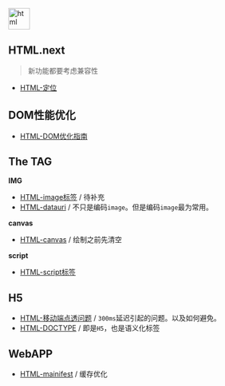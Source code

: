 <img src="https://raw.githubusercontent.com/JiangWeixian/JS-Tips/master/img/html.png" height="43px" alt="html"></img>

## **HTML.next**
> 新功能都要考虑兼容性

* [HTML-定位](https://github.com/JiangWeixian/JS-Tips/blob/master/HTML/HTML5-%E5%AE%9A%E4%BD%8D.md)

## **DOM性能优化**

* [HTML-DOM优化指南](https://github.com/JiangWeixian/JS-Tips/blob/master/HTML/HTML-DOM%E4%BC%98%E5%8C%96%E6%8C%87%E5%8D%97.md)

## **The TAG**

**IMG**

* [HTML-image标签](https://github.com/JiangWeixian/JS-Tips/blob/master/HTML/HTML-image%E6%A0%87%E7%AD%BE.md) / 待补充
* [HTML-datauri](https://github.com/JiangWeixian/JS-Tips/blob/master/HTML/HTML-datauri.md) / 不只是编码`image`。但是编码`image`最为常用。

**canvas**

* [HTML-canvas](https://github.com/JiangWeixian/JS-Tips/blob/master/HTML/HTML-canvas.md) / 绘制之前先清空

**script**

* [HTML-script标签](https://github.com/JiangWeixian/JS-Tips/blob/master/HTML/HTML-script%E6%A0%87%E7%AD%BE%E5%8A%A0%E8%BD%BD%E4%BA%8B%E4%BB%B6.md)

## **H5**

* [HTML-移动端点透问题](https://github.com/JiangWeixian/JS-Tips/blob/master/HTML/HTML-script%E6%A0%87%E7%AD%BE%E5%8A%A0%E8%BD%BD%E4%BA%8B%E4%BB%B6.md) / `300ms`延迟引起的问题。以及如何避免。
* [HTML-DOCTYPE](https://github.com/JiangWeixian/JS-Tips/blob/master/HTML/HTML-DOCTYPE.md) / 即是`H5`，也是语义化标签

## WebAPP

* [HTML-mainifest](https://github.com/JiangWeixian/JS-Tips/blob/master/HTML/HTML5-%E7%A6%BB%E7%BA%BF%E5%AD%98%E5%82%A8-manifest.md) / 缓存优化
